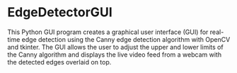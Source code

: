 # EdgeDetectorGUI
This Python GUI program creates a graphical user interface (GUI) for real-time edge detection using the Canny edge detection algorithm with OpenCV and tkinter. The GUI allows the user to adjust the upper and lower limits of the Canny algorithm and displays the live video feed from a webcam with the detected edges overlaid on top.
